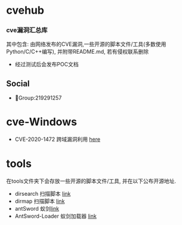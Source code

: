 # cvehub

### cve漏洞汇总库
其中包含: 由网络发布的CVE漏洞,一些开源的脚本文件/工具(多数使用Python/C/C++编写), 并附带README.md, 若有侵权联系删除
- 经过测试后会发布POC文档

## Social
- 🐧Group:219291257

# cve-Windows 
- CVE-2020-1472 跨域漏洞利用 [here](https://github.com/dirkjanm/CVE-2020-1472)
# tools
在tools文件夹下会存放一些开源的脚本文件/工具, 并在以下公布开源地址.

- dirsearch 扫描脚本 [link](https://github.com/maurosoria/dirsearch)
- dirmap 扫描脚本 [link](https://github.com/H4ckForJob/dirmap)
- antSword 蚁剑[link](https://github.com/AntSwordProject/AntSword)
- AntSword-Loader 蚁剑加载器 [link](https://github.com/AntSwordProject/AntSword-Loader)
